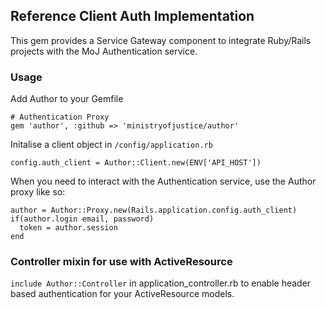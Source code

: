## Reference Client Auth Implementation

This gem provides a Service Gateway component to integrate Ruby/Rails projects with the MoJ Authentication service.

### Usage

Add Author to your Gemfile

```
# Authentication Proxy
gem 'author', :github => 'ministryofjustice/author'
```

Initalise a client object in `/config/application.rb`

`config.auth_client = Author::Client.new(ENV['API_HOST'])`

When you need to interact with the Authentication service, use the Author proxy like so:

```
author = Author::Proxy.new(Rails.application.config.auth_client)
if(author.login email, password)
  token = author.session
end
```

### Controller mixin for use with ActiveResource

`include Author::Controller` in application_controller.rb to enable header based authentication for your ActiveResource models.
